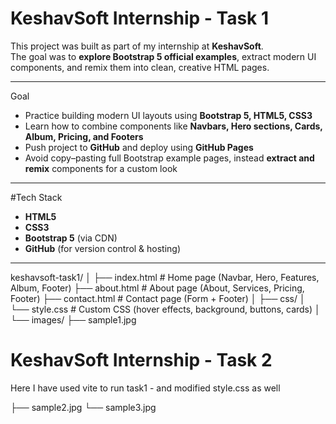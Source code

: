 # KeshavSoft Internship - Task 1

This project was built as part of my internship at **KeshavSoft**.  
The goal was to **explore Bootstrap 5 official examples**, extract modern UI components, and remix them into clean, creative HTML pages.

---

 Goal
- Practice building modern UI layouts using **Bootstrap 5, HTML5, CSS3**
- Learn how to combine components like **Navbars, Hero sections, Cards, Album, Pricing, and Footers**
- Push project to **GitHub** and deploy using **GitHub Pages**
- Avoid copy–pasting full Bootstrap example pages, instead **extract and remix** components for a custom look

---

#Tech Stack
- **HTML5**
- **CSS3**
- **Bootstrap 5** (via CDN)
- **GitHub** (for version control & hosting)

---


keshavsoft-task1/
│
├── index.html # Home page (Navbar, Hero, Features, Album, Footer)
├── about.html # About page (About, Services, Pricing, Footer)
├── contact.html # Contact page (Form + Footer)
│
├── css/
│ └── style.css # Custom CSS (hover effects, background, buttons, cards)
│
└── images/
├── sample1.jpg


# KeshavSoft Internship - Task 2

Here I have used vite to run task1 - and modified style.css as well


├── sample2.jpg
└── sample3.jpg
